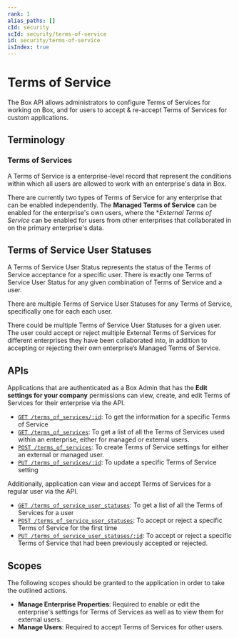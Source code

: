 ```yaml
---
rank: 1
alias_paths: []
cId: security
scId: security/terms-of-service
id: security/terms-of-service
isIndex: true
---
```

<!-- alex disable reject -->

# Terms of Service

The Box API allows administrators to configure Terms of Services for working on Box, and for users to accept & re-accept Terms of Services for custom applications.

## Terminology

### Terms of Services

A Terms of Service is a enterprise-level record that represent the conditions within which all users are allowed to work with an enterprise's data in Box.

There are currently two types of Terms of Service for any enterprise that can be enabled independently. The **Managed Terms of Service** can be enabled for the enterprise's own users, where the \*_External Terms of Service_ can be enabled for users from other enterprises that collaborated in on the primary enterprise's data.

## Terms of Service User Statuses

A Terms of Service User Status represents the status of the Terms of Service acceptance for a specific user. There is exactly one Terms of Service User Status for any given combination of Terms of Service and a user.

There are multiple Terms of Service User Statuses for any Terms of Service, specifically one for each each user.

There could be multiple Terms of Service User Statuses for a given user. The user could accept or reject multiple External Terms of Services for different enterprises they have been collaborated into, in addition to accepting or rejecting their own enterprise’s Managed Terms of Service.

## APIs

Applications that are authenticated as a Box Admin that has the **Edit settings for your company** permissions can view, create, and edit Terms of Services for their enterprise via the API.

* [`GET /terms_of_services/:id`](e://get-terms-of-services-id): To get the information for a specific Terms of Service
* [`GET /terms_of_services`](e://get-terms-of-services): To get a list of all the Terms of Services used within an enterprise, either for managed or external users.
* [`POST /terms_of_services`](e://post-terms-of-services): To create Terms of Service settings for either an external or managed user.
* [`PUT /terms_of_services/:id`](e://put-terms-of-services-id): To update a specific Terms of Service setting

Additionally, application can view and accept Terms of Services for a regular user via the API.

* [`GET /terms_of_service_user_statuses`][euserstatuses]: To get a list of all the Terms of Services for a user
* [`POST /terms_of_service_user_statuses`][euserstatuses_post]: To accept or reject a specific Terms of Service for the first time
* [`PUT /terms_of_service_user_statuses/:id`][euserstatuses_put]: To accept or reject a specific Terms of Service that had been previously accepted or rejected.

## Scopes

The following scopes should be granted to the application in order to take the outlined actions.

* **Manage Enterprise Properties**: Required to enable or edit the enterprise's settings for Terms of Services as well as to view them for external users.
* **Manage Users**: Required to accept Terms of Services for other users.

[euserstatuses]: e://get-terms-of-service-user-statuses

[euserstatuses_put]: e://put-terms-of-service-user-statuses-id

[euserstatuses_post]: e://post-terms-of-service-user-statuses
